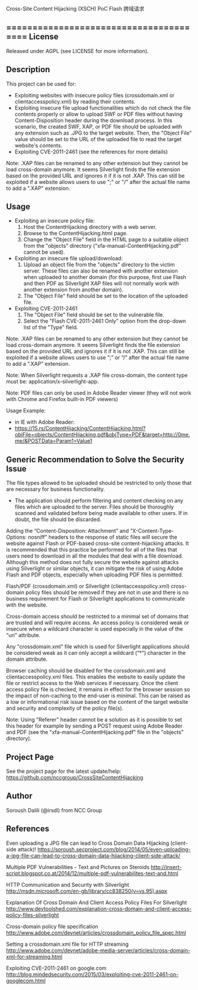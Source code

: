 Cross-Site Content Hijacking (XSCH) PoC
Flash 跨域请求

=======================================
License
-------
Released under AGPL (see LICENSE for more information).

Description
-----------
This project can be used for:
- Exploiting websites with insecure policy files (crossdomain.xml or clientaccesspolicy.xml) by reading their contents.
- Exploiting insecure file upload functionalities which do not check the file contents properly or allow to upload SWF or PDF files without having Content-Disposition header during the download process. In this scenario, the created SWF, XAP, or PDF file should be uploaded with any extension such as .JPG to the target website. Then, the "Object File" value should be set to the URL of the uploaded file to read the target website's contents.
- Exploiting CVE-2011-2461 (see the references for more details)

Note: .XAP files can be renamed to any other extension but they cannot be load cross-domain anymore. It seems Silverlight finds the file extension based on the provided URL and ignores it if it is not .XAP. This can still be exploited if a website allows users to use ";" or "/" after the actual file name to add a ".XAP" extension.


Usage
-----
- Exploiting an insecure policy file:
  1) Host the ContentHijacking directory with a web server.
  2) Browse to the ContentHijacking.html page.
  3) Change the "Object File" field in the HTML page to a suitable object from the "objects" directory ("xfa-manual-ContentHijacking.pdf" cannot be used).
- Exploiting an insecure file upload/download: 
  1) Upload an object file from the "objects" directory to the victim server. These files can also be renamed with another extension when uploaded to another domain (for this purpose, first use Flash and then PDF as Silverlight XAP files will not normally work with another extension from another domain).
  2) The "Object File" field should be set to the location of the uploaded file.
- Exploiting CVE-2011-2461
  1) The "Object File" field should be set to the vulnerable file.
  2) Select the "Flash CVE-2011-2461 Only" option from the drop-down list of the "Type" field.

Note: .XAP files can be renamed to any other extension but they cannot be load cross-domain anymore. It seems Silverlight finds the file extension based on the provided URL and ignores it if it is not .XAP. This can still be exploited if a website allows users to use “;” or “/” after the actual file name to add a “.XAP” extension.

Note: When Silverlight requests a .XAP file cross-domain, the content type must be: application/x-silverlight-app.

Note: PDF files can only be used in Adobe Reader viewer (they will not work with Chrome and Firefox built-in PDF viewers)

Usage Example:
- in IE with Adobe Reader:
- https://15.rs/ContentHijacking/ContentHijacking.html?objFile=objects/ContentHijacking.pdf&objType=PDF&target=http://0me.me/&POSTData=Param1=Value1

Generic Recommendation to Solve the Security Issue
--------------------------------------------------
The file types allowed to be uploaded should be restricted to only those that are necessary for business functionality.
* The application should perform filtering and content checking on any files which are uploaded to the server. Files should be thoroughly scanned and validated before being made available to other users. If in doubt, the file should be discarded.

Adding the “Content-Disposition: Attachment” and “X-Content-Type-Options: nosniff” headers to the response of static files will secure the website against Flash or PDF-based cross-site content-hijacking attacks. It is recommended that this practice be performed for all of the files that users need to download in all the modules that deal with a file download. Although this method does not fully secure the website against attacks using Silverlight or similar objects, it can mitigate the risk of using Adobe Flash and PDF objects, especially when uploading PDF files is permitted.

Flash/PDF (crossdomain.xml) or Silverlight (clientaccesspolicy.xml) cross-domain policy files should be removed if they are not in use and there is no business requirement for Flash or Silverlight applications to communicate with the website.

Cross-domain access should be restricted to a minimal set of domains that are trusted and will require access. An access policy is considered weak or insecure when a wildcard character is used especially in the value of the “uri” attribute.

Any "crossdomain.xml" file which is used for Silverlight applications should be considered weak as it can only accept a wildcard (“*”) character in the domain attribute.

Browser caching should be disabled for the corssdomain.xml and clientaccesspolicy.xml files. This enables the website to easily update the file or restrict access to the Web services if necessary. Once the client access policy file is checked, it remains in effect for the browser session so the impact of non-caching to the end-user is minimal. This can be raised as a low or informational risk issue based on the content of the target website and security and complexity of the policy file(s).

Note: Using "Referer" header cannot be a solution as it is possible to set this header for example by sending a POST request using Adobe Reader and PDF (see the "xfa-manual-ContentHijacking.pdf" file in the "objects" directory).

Project Page
------------
See the project page for the latest update/help: https://github.com/nccgroup/CrossSiteContentHijacking

Author
------
Soroush Dalili (@irsdl) from NCC Group

References
----------
Even uploading a JPG file can lead to Cross Domain Data Hijacking (client-side attack)!
https://soroush.secproject.com/blog/2014/05/even-uploading-a-jpg-file-can-lead-to-cross-domain-data-hijacking-client-side-attack/

Multiple PDF Vulnerabilities - Text and Pictures on Steroids
http://insert-script.blogspot.co.at/2014/12/multiple-pdf-vulnerabilites-text-and.html

HTTP Communication and Security with Silverlight
http://msdn.microsoft.com/en-gb/library/cc838250(v=vs.95).aspx

Explanation Of Cross Domain And Client Access Policy Files For Silverlight
http://www.devtoolshed.com/explanation-cross-domain-and-client-access-policy-files-silverlight

Cross-domain policy file specification
http://www.adobe.com/devnet/articles/crossdomain_policy_file_spec.html

Setting a crossdomain.xml file for HTTP streaming
http://www.adobe.com/devnet/adobe-media-server/articles/cross-domain-xml-for-streaming.html

Exploiting CVE-2011-2461 on google.com
http://blog.mindedsecurity.com/2015/03/exploiting-cve-2011-2461-on-googlecom.html
